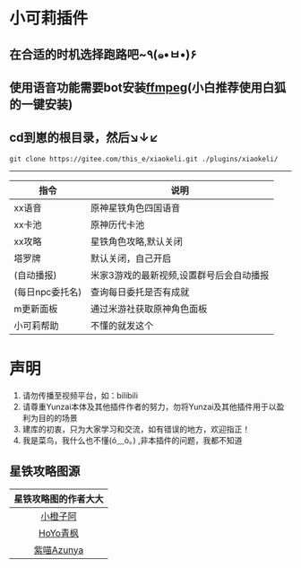 <h1>小可莉插件</h1>

<h2>在合适的时机选择跑路吧~٩(๑•ㅂ•)۶</h2>

## 使用语音功能需要bot安装[ffmpeg](https://gitee.com/baihu433/ffmpeg)(小白推荐使用白狐的一键安装)

## cd到崽的根目录，然后↘↓↙
```
git clone https://gitee.com/this_e/xiaokeli.git ./plugins/xiaokeli/
```
---
| 指令 | 说明|
| --------------- | --------------- |
|xx语音|原神星铁角色四国语音|
|xx卡池|原神历代卡池|
|xx攻略|星铁角色攻略,默认关闭|
|塔罗牌|默认关闭，自己开启|
|(自动播报)|米家3游戏的最新视频,设置群号后会自动播报|
|(每日npc委托名)|查询每日委托是否有成就|
|m更新面板|通过米游社获取原神角色面板|
|小可莉帮助|不懂的就发这个|


# 声明

1. 请勿传播至视频平台，如：bilibili
2. 请尊重Yunzai本体及其他插件作者的努力，勿将Yunzai及其他插件用于以盈利为目的的场景
3. 建库的初衷，只为大家学习和交流，如有错误的地方，欢迎指正！
4. 我是菜鸟，我什么也不懂(ó﹏ò｡) ,非本插件的问题，我都不知道

## 星铁攻略图源
|                           星铁攻略图的作者大大                |
|:-------------------------------------------------------------:|
|      [小橙子阿](https://m.miyoushe.com/dby/#/collection/1998643)      | 
|      [HoYo青枫](https://m.miyoushe.com/dby/#/collection/1998324)      | 
|     [紫喵Azunya](https://m.miyoushe.com/dby/#/collection/2145977)     |

